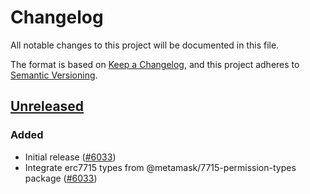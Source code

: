 # Changelog

All notable changes to this project will be documented in this file.

The format is based on [Keep a Changelog](https://keepachangelog.com/en/1.0.0/),
and this project adheres to [Semantic Versioning](https://semver.org/spec/v2.0.0.html).

## [Unreleased]

### Added

- Initial release ([#6033](https://github.com/MetaMask/core/pull/6033))
- Integrate erc7715 types from @metamask/7715-permission-types package ([#6033](https://github.com/MetaMask/core/pull/6033))

[Unreleased]: https://github.com/MetaMask/core/
